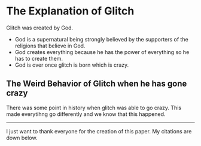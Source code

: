 # The Explanation of Glitch

Glitch was created by God.

* God is a supernatural being strongly believed by the supporters of the religions that believe in God.
* God creates everything because he has the power of everything so he has to create them.
* God is over once glitch is born which is crazy.

## The Weird Behavior of Glitch when he has gone crazy

There was some point in history when glitch was able to go crazy. This made everytihng go differently and we know that this happened.

---

I just want to thank everyone for the creation of this paper. My citations are down below.
